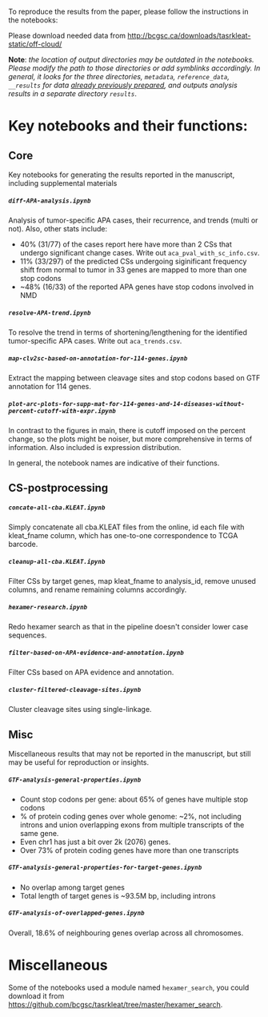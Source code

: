 To reproduce the results from the paper, please follow the instructions in the
notebooks:

Please download needed data from
http://bcgsc.ca/downloads/tasrkleat-static/off-cloud/

**Note**: *the location of output directories may be outdated in the notebooks.
Please modify the path to those directories or add symblinks accordingly. In
general, it looks for the three directories, `metadata`, `reference_data`,
`__results` for data
[already previously prepared](http://bcgsc.ca/downloads/tasrkleat-static/off-cloud/),
and outputs analysis results in a separate directory `results`*.

# Key notebooks and their functions:

## Core

Key notebooks for generating the results reported in the manuscript, including
supplemental materials

##### `diff-APA-analysis.ipynb`

Analysis of tumor-specific APA cases, their recurrence, and trends (multi or
not). Also, other stats include:
  * 40% (31/77) of the cases report here have more than 2 CSs that undergo significant
    change cases. Write out `aca_pval_with_sc_info.csv`.
  * 11% (33/297) of the predicted CSs undergoing siginificant frequency shift
    from normal to tumor in 33 genes are mapped to more than one stop codons
  * ~48% (16/33) of the reported APA genes have stop codons involved in NMD

##### `resolve-APA-trend.ipynb`

To resolve the trend in terms of shortening/lengthening for the identified
tumor-specific APA cases. Write out `aca_trends.csv`.

##### `map-clv2sc-based-on-annotation-for-114-genes.ipynb`

Extract the mapping between cleavage sites and stop codons based on GTF
annotation for 114 genes.

##### `plot-arc-plots-for-supp-mat-for-114-genes-and-14-diseases-without-percent-cutoff-with-expr.ipynb`

In contrast to the figures in main, there is cutoff imposed on the percent
change, so the plots might be noiser, but more comprehensive in terms of
information. Also included is expression distribution.


In general, the notebook names are indicative of their functions.

## CS-postprocessing

##### `concate-all-cba.KLEAT.ipynb`

Simply concatenate all cba.KLEAT files from the online, id each file with
kleat_fname column, which has one-to-one correspondence to TCGA barcode.

##### `cleanup-all-cba.KLEAT.ipynb`

Filter CSs by target genes, map kleat_fname to analysis_id, remove unused
columns, and rename remaining columns accordingly.

##### `hexamer-research.ipynb`

Redo hexamer search as that in the pipeline doesn't consider lower case
sequences.

##### `filter-based-on-APA-evidence-and-annotation.ipynb` 

Filter CSs based on APA evidence and annotation.

##### `cluster-filtered-cleavage-sites.ipynb`

Cluster cleavage sites using single-linkage.


## Misc

Miscellaneous results that may not be reported in the manuscript, but still
may be useful for reproduction or insights.

##### `GTF-analysis-general-properties.ipynb`

* Count stop codons per gene: about 65% of genes have multiple stop codons
* % of protein coding genes over whole genome: ~2%, not including introns and
  union overlapping exons from multiple transcripts of the same gene.
* Even chr1 has just a bit over 2k (2076) genes.
* Over 73% of protein coding genes have more than one transcripts

##### `GTF-analysis-general-properties-for-target-genes.ipynb`

* No overlap among target genes
* Total length of target genes is ~93.5M bp, including introns

##### `GTF-analysis-of-overlapped-genes.ipynb`

Overall, 18.6% of neighbouring genes overlap across all chromosomes.

# Miscellaneous

Some of the notebooks used a module named `hexamer_search`, you could download
it from https://github.com/bcgsc/tasrkleat/tree/master/hexamer_search.
